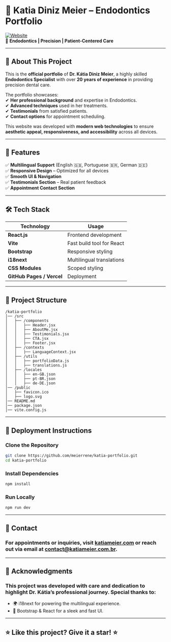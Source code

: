 # 🦷 Katia Diniz Meier – Endodontics Portfolio

[![Website](https://img.shields.io/badge/Website-Live-blue?style=flat&logo=Google-Chrome)](https://katiameier.com)  
📍 **Endodontics | Precision | Patient-Centered Care**

---

## 🌟 About This Project

This is the **official portfolio** of **Dr. Kátia Diniz Meier**, a highly skilled **Endodontics Specialist** with over **20 years of experience** in providing precision dental care.

The portfolio showcases:  
✔ **Her professional background** and expertise in Endodontics.  
✔ **Advanced techniques** used in her treatments.  
✔ **Testimonials** from satisfied patients.  
✔ **Contact options** for appointment scheduling.

This website was developed with **modern web technologies** to ensure **aesthetic appeal, responsiveness, and accessibility** across all devices.

---

## 🚀 Features

✅ **Multilingual Support** (English 🇬🇧, Portuguese 🇧🇷, German 🇩🇪)  
✅ **Responsive Design** – Optimized for all devices  
✅ **Smooth UI & Navigation**  
✅ **Testimonials Section** – Real patient feedback  
✅ **Appointment Contact Section**  

---

## 🛠️ Tech Stack

| **Technology**  | **Usage**  |
|---------------|-----------|
| **React.js** | Frontend development |
| **Vite** | Fast build tool for React |
| **Bootstrap** | Responsive styling |
| **i18next** | Multilingual translations |
| **CSS Modules** | Scoped styling |
| **GitHub Pages / Vercel** | Deployment |

---

## 📂 Project Structure
```plaintext
/katia-portfolio
│── /src
│   ├── /components
│   │   ├── Header.jsx
│   │   ├── AboutMe.jsx
│   │   ├── Testimonials.jsx
│   │   ├── CTA.jsx
│   │   ├── Footer.jsx
│   ├── /contexts
│   │   ├── LanguageContext.jsx
│   ├── /utils
│   │   ├── portfolioData.js
│   │   ├── translations.js
│   ├── /locales
│   │   ├── en-GB.json
│   │   ├── pt-BR.json
│   │   ├── de-DE.json
│── /public
│   ├── favicon.ico
│   ├── logo.svg
│── README.md
│── package.json
│── vite.config.js

```

---

## 📌 Deployment Instructions

### **Clone the Repository**
```bash
git clone https://github.com/meierrene/katia-portfolio.git
cd katia-portfolio
```
### **Install Dependencies**
```bash
npm install
```
### **Run Locally**
```bash
npm run dev
```

---

## 📧 Contact
### For appointments or inquiries, visit [katiameier.com](https://katiameier.com) or reach out via email at contact@katiameier.com.br.

---

## 🌟 Acknowledgments
### This project was developed with care and dedication to highlight Dr. Kátia’s professional journey. Special thanks to:
- 🌍 i18next for powering the multilingual experience.
- 🚀 Bootstrap & React for a sleek and fast UI.

---

## ⭐ Like this project? Give it a star! ⭐
